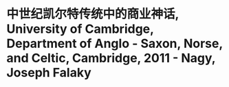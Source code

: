 # 中世纪凯尔特传统中的商业神话, University of Cambridge, Department of Anglo - Saxon, Norse, and Celtic, Cambridge, 2011 - Nagy, Joseph Falaky
